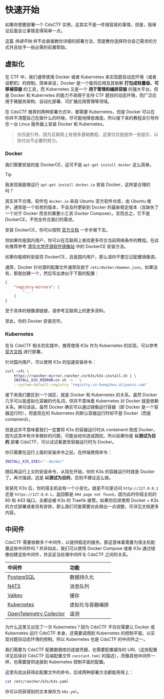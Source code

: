 # 快速开始

如果你想要部署一个 CdsCTF 实例，这其实不是一件很容易的事情，但是，我保证后面会让事情变得简单一点。

这篇 *快速开始* 并不会直接教你详细的部署方法，而是教你选择符合自己需求的方式并且给予一些必需的前置帮助。

## 虚拟化

在 CTF 中，我们通常使用 Docker 或者 Kubernetes 来实现题目动态环境（或者说靶机）的控制。简单来说，Docker 是一个能将应用及其依赖 **打包成轻量级、可移植容器** 的工具，而 Kubernetes 又是一个 **用于管理和编排容器** 的强大平台。但是 Docker 和 Kubernetes 的能力不局限于支持 CTF 题目的动态环境，而广泛应用于微服务架构、自动化部署、可扩展应用管理等领域。

在 CdsCTF 推荐的两种部署方式中，都需要 Kubernetes，但是 Docker 可以在你并不清楚自己在做什么的时候，尽可能地降低难度。所以接下来的教程会引导你在一台 Linux 服务器上安装 Docker 和 Kubernetes。

> 仅仅是引导，因为互联网上有很多基础教程，这里仅仅是提供一些提示，以防付出不必要的努力。

### Docker

我们需要安装的是 DockerCE，这可不是 `apt-get install docker` 这么简单。

> [!TIP]
> 我发现我能够运行 `apt-get install docker.io` 安装 Docker，这样是合理的吗？
>
> 其实并不合理，软件包 `docker.io` 来自 Ubuntu 官方软件仓库，由 Ubuntu 维护，通常是一个较老的版本，不会及时更新到 Docker 的最新稳定版本（且缺失了一个对于 Docker 而言的重要小工具 Docker Compose）。言而总之，它不是 DockerCE，不完全符合我们的需求。

安装 DockerCE，你可以按照 [官方文档](https://docs.docker.com/engine/install/) 一步步做下去。

但如果你是国内用户，你可以在互联网上查找更多符合当前网络条件的教程。在此处推荐参考 [清华大学开源软件镜像站](https://mirrors.tuna.tsinghua.edu.cn/help/docker-ce/) 中的 DockerCE 安装方法。

如果你能顺利安装完 DockerCE，且是国内用户，那么请你不要忘记配置镜像源。

通常，Docker 针对源的配置文件通常存放于 `/etc/docker/daemon.json`，如果没有，那就创建一个，然后写出类似于下面的配置：

```json
{
    "registry-mirrors": [
        "..."
    ]
}
```

至于具体的镜像源链接，请参考互联网上的更多资料。

至此，你的 Docker 安装完毕。

### Kubernetes

在与 CdsCTF 相关的实践中，推荐使用 K3s 作为 Kubernetes 的实现。可以参考 [官方文档](https://docs.k3s.io/) 进行部署。

针对国内用户，可以使用 K3s 的加速安装命令：

```bash
curl –sfL \
    https://rancher-mirror.rancher.cn/k3s/k3s-install.sh | \
    INSTALL_K3S_MIRROR=cn sh -s - \
    --system-default-registry "registry.cn-hangzhou.aliyuncs.com"
```

接下来我们要区别一个误区，就是 Docker 和 Kubernetes 的关系。虽然 Docker 几乎可以是虚拟化容器的代名词，但并不意味着 Kubernetes 对 Docker 就是依赖关系。换句话说，虽然 Docker 确实可以通过镜像运行容器（即 Docker 是一个容器运行时），但是现在的 Kubernetes 的默认容器运行时却不是 Docker（而是 containerd）。

但是这并不意味着我们一定要将 K3s 的容器运行时从 containerd 改成 Docker，因为这其中有许多微妙的问题，可能会给你造成困扰。所以如果你是 **以测试为目的** 部署 CdsCTF，可以试试看更改容器运行时为 Docker。

你只需要在运行上面的安装命令之前，在终端使用命令：

```bash
INSTALL_K3S_EXEC="--docker"
```

随后再运行上文的安装命令，从现在开始，你的 K3s 的容器运行时就是 Docker 了。再次强调，这是 **以测试为目的**，否则不建议这么做。

安装完 K3s 后，你的宿主机会有一个小变化。就是不论是访问 `http://127.0.0.1` 还是 `https://127.0.0.1`，返回都是 `404 page not found`，因为此时你宿主机的 80 和 443 端口，全都会被 K3s 的 Traefik 接管。如果你后续使用 Docker + K3s 的方式部署或者另有安排，那么我们可能需要对此做出一点调整，可详见文档更多内容。

## 中间件

CdsCTF 需要依赖多个中间件，以提供稳定的服务。那这意味着需要为宿主机配置这些中间件吗？并非如此，我们可以使用 Docker Compose 或者 K3s 通过镜像创建这些中间件，并且妥当处理中间件与 CdsCTF 之间的关系。

中间件|功能
:--|:--
[PostgreSQL](https://www.postgresql.org/)|数据持久化
[NATS](https://nats.io/)|消息队列
[Valkey](https://valkey.io/)|缓存
[Kubernetes](https://kubernetes.io/)|虚拟化与容器编排
[OpenTelemetry Collector](https://opentelemetry.io/docs/collector/)|遥测

为什么这里又出现了一次 Kubernetes？因为 CdsCTF 不仅仅需要让 Docker 或 Kubernetes 运行 CdsCTF 本身，还需要调用到 Kubernetes 的控制平面，以实现对题目动态环境的控制。所以 Kubernetes 也是 CdsCTF 的中间件之一。

我们需要为 CdsCTF 配置数据库的连接凭据，也需要配置缓存的 URL（这些配置详见后续对 CdsCTF 后端配置文件 `constant.toml` 的描述），而像其他中间件一样，也需要提供连接到 Kubernetes 控制平面的配置。

这里先给出获得此配置文件的命令，后续两种部署方法都能用得上：

```bash
cat /etc/rancher/k3s/k3s.yaml
```

你可以将获得到的文本保存为 `k8s.yml`。